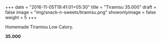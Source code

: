 +++
date = "2016-11-05T19:41:01+05:30"
title = "Tiramisu 35.000"
draft = false
image = "img/snack-n-sweets/tiramisu.png"
showonlyimage = false
weight = 5
+++

Homemade Tiramisu Low Calory.

**35.000**
